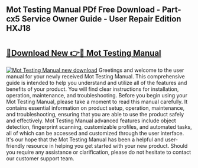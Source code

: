 ## Mot Testing Manual PDf Free Download - Part-cx5 Service Owner Guide - User Repair Edition HXJ18

# <h2><a href="http://bc9935.oget.top/?id=Mot+Testing+Manual">🔗Download New 👉🔴 Mot Testing Manual</a></h2>

[![Mot Testing Manual new download](https://i.imgur.com/5g1atiW.png)](http://bc9935.oget.top/?id=Mot+Testing+Manual)
Greetings and welcome to the user manual for your newly received Mot Testing Manual. This comprehensive guide is intended to help you understand and utilize all of the features and benefits of your product. You will find clear instructions for installation, operation, maintenance, and troubleshooting. Before you begin using your Mot Testing Manual, please take a moment to read this manual carefully. It contains essential information on product setup, operation, maintenance, and troubleshooting, ensuring that you are able to use the product safely and effectively. Mot Testing Manual advanced features include object detection, fingerprint scanning, customizable profiles, and automated tasks, all of which can be accessed and customized through the user interface. It's our hope that the Mot Testing Manual has been a helpful and user-friendly resource in helping you get started with your new product. Should you require any assistance or clarification, please do not hesitate to contact our customer support team.
